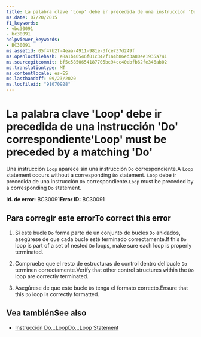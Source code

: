 ```yaml
---
title: La palabra clave 'Loop' debe ir precedida de una instrucción 'Do' correspondiente
ms.date: 07/20/2015
f1_keywords:
- vbc30091
- bc30091
helpviewer_keywords:
- BC30091
ms.assetid: 05f47b2f-4eaa-4911-981e-3fce737d249f
ms.openlocfilehash: e8a1b40546f01c342f1a4b86ed3a80ee1935a741
ms.sourcegitcommit: bf5c5850654187705bc94cc40ebfb62fe346ab02
ms.translationtype: MT
ms.contentlocale: es-ES
ms.lasthandoff: 09/23/2020
ms.locfileid: "91070928"
---
```

# <a name="loop-must-be-preceded-by-a-matching-do"></a><span data-ttu-id="e0eaf-102">La palabra clave 'Loop' debe ir precedida de una instrucción 'Do' correspondiente</span><span class="sxs-lookup"><span data-stu-id="e0eaf-102">'Loop' must be preceded by a matching 'Do'</span></span>

<span data-ttu-id="e0eaf-103">Una instrucción `Loop` aparece sin una instrucción `Do` correspondiente.</span><span class="sxs-lookup"><span data-stu-id="e0eaf-103">A `Loop` statement occurs without a corresponding `Do` statement.</span></span> <span data-ttu-id="e0eaf-104">`Loop` debe ir precedida de una instrucción `Do` correspondiente.</span><span class="sxs-lookup"><span data-stu-id="e0eaf-104">`Loop` must be preceded by a corresponding `Do` statement.</span></span>  
  
 <span data-ttu-id="e0eaf-105">**Id. de error:** BC30091</span><span class="sxs-lookup"><span data-stu-id="e0eaf-105">**Error ID:** BC30091</span></span>  
  
## <a name="to-correct-this-error"></a><span data-ttu-id="e0eaf-106">Para corregir este error</span><span class="sxs-lookup"><span data-stu-id="e0eaf-106">To correct this error</span></span>  
  
1. <span data-ttu-id="e0eaf-107">Si este bucle `Do` forma parte de un conjunto de bucles `Do` anidados, asegúrese de que cada bucle esté terminado correctamente.</span><span class="sxs-lookup"><span data-stu-id="e0eaf-107">If this `Do` loop is part of a set of nested `Do` loops, make sure each loop is properly terminated.</span></span>  
  
2. <span data-ttu-id="e0eaf-108">Compruebe que el resto de estructuras de control dentro del bucle `Do` terminen correctamente.</span><span class="sxs-lookup"><span data-stu-id="e0eaf-108">Verify that other control structures within the `Do` loop are correctly terminated.</span></span>  
  
3. <span data-ttu-id="e0eaf-109">Asegúrese de que este bucle `Do` tenga el formato correcto.</span><span class="sxs-lookup"><span data-stu-id="e0eaf-109">Ensure that this `Do` loop is correctly formatted.</span></span>  
  
## <a name="see-also"></a><span data-ttu-id="e0eaf-110">Vea también</span><span class="sxs-lookup"><span data-stu-id="e0eaf-110">See also</span></span>

- [<span data-ttu-id="e0eaf-111">Instrucción Do...Loop</span><span class="sxs-lookup"><span data-stu-id="e0eaf-111">Do...Loop Statement</span></span>](../language-reference/statements/do-loop-statement.md)
